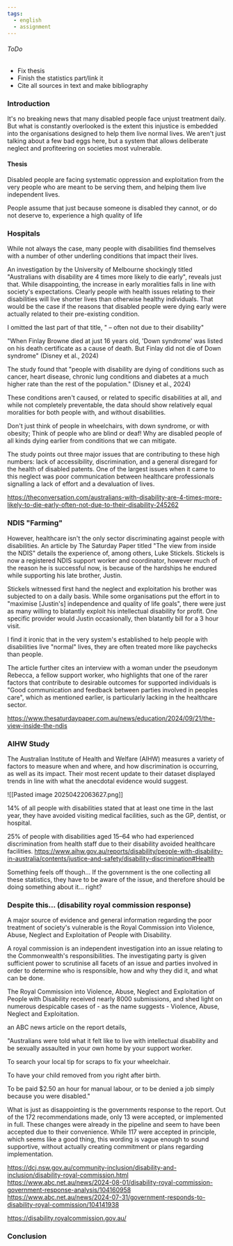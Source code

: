 ```yaml
---
tags:
  - english
  - assignment
---
```


###### ToDo
- Fix thesis
- Finish the statistics part/link it
- Cite all sources in text and make bibliography

### Introduction
It's no breaking news that many disabled people face unjust treatment daily. But what is constantly overlooked is the extent this injustice is embedded into the organisations designed to help them live normal lives. We aren't just talking about a few bad eggs here, but a system that allows deliberate neglect and profiteering on societies most vulnerable.

#### Thesis
Disabled people are facing systematic oppression and exploitation from the very people who are meant to be serving them, and helping them live independent lives. 

People assume that just because someone is disabled they cannot, or do not deserve to, experience a high quality of life
### Hospitals 

While not always the case, many people with disabilities find themselves with a number of other underling conditions that impact their lives. 

An investigation by the University of Melbourne shockingly titled "Australians with disability are 4 times more likely to die early", reveals just that. While disappointing, the increase in early moralities falls in line with society's expectations. Clearly people with health issues relating to their disabilities will live shorter lives than otherwise healthy individuals. That would be the case if the reasons that disabled people were dying early were actually related to their pre-existing condition. 

I omitted the last part of that title, " – often not due to their disability"

"When Finlay Browne died at just 16 years old, 'Down syndrome' was listed on his death certificate as a cause of death. But Finlay did not die of Down syndrome" (Disney et al., 2024)

The study found that "people with disability are dying of conditions such as cancer, heart disease, chronic lung conditions and diabetes at a much higher rate than the rest of the population." (Disney et al., 2024)

These conditions aren't caused, or related to specific disabilities at all, and while not completely preventable, the data should show relatively equal moralities for both people with, and without disabilities.

Don't just think of people in wheelchairs, with down syndrome, or with obesity; Think of people who are blind or deaf! Why are disabled people of all kinds dying earlier from conditions that we can mitigate. 

The study points out three major issues that are contributing to these high numbers: lack of accessibility, discrimination, and a general disregard for the health of disabled patents. One of the largest issues when it came to this neglect was poor communication between healthcare professionals signalling a lack of effort and a devaluation of lives.

https://theconversation.com/australians-with-disability-are-4-times-more-likely-to-die-early-often-not-due-to-their-disability-245262

### NDIS "Farming"
However, healthcare isn't the only sector discriminating against people with disabilities. An article by The Saturday Paper titled "The view from inside the NDIS" details the experience of, among others, Luke Stickels. Stickels is now a registered NDIS support worker and coordinator, however much of the reason he is successful now, is because of the hardships he endured while supporting his late brother, Justin. 

Stickels witnessed first hand the neglect and exploitation his brother was subjected to on a daily basis. While some organisations put the effort in to "maximise [Justin's] independence and quality of life goals", there were just as many willing to blatantly exploit his intellectual disability for profit. One specific provider would Justin occasionally, then blatantly bill for a 3 hour visit.  

I find it ironic that in the very system's established to help people with disabilities live "normal" lives, they are often treated more like paychecks than people.

The article further cites an interview with a woman under the pseudonym Rebecca, a fellow support worker, who highlights that one of the rarer factors that contribute to desirable outcomes for supported individuals is "Good communication and feedback between parties involved in peoples care", which as mentioned earlier, is particularly lacking in the healthcare sector.

https://www.thesaturdaypaper.com.au/news/education/2024/09/21/the-view-inside-the-ndis
### AIHW Study

The Australian Institute of Health and Welfare (AIHW) measures a variety of factors to measure when and where, and how discrimination is occurring, as well as its impact. Their most recent update to their dataset displayed trends in line with what the anecdotal evidence would suggest. 


![[Pasted image 20250422063627.png]]

14% of all people with disabilities stated that at least one time in the last year, they have avoided visiting medical facilities, such as the GP, dentist, or hospital.

25% of people with disabilities aged 15–64 who had experienced discrimination from health staff due to their disability avoided healthcare facilities.
https://www.aihw.gov.au/reports/disability/people-with-disability-in-australia/contents/justice-and-safety/disability-discrimination#Health


Something feels off though... If the government is the one collecting all these statistics, they have to be aware of the issue, and therefore should be doing something about it... right?
### Despite this... (disability royal commission response)
A major source of evidence and general information regarding the poor treatment of society's vulnerable is the Royal Commission into Violence, Abuse, Neglect and Exploitation of People with Disability. 

A royal commission is an independent investigation into an issue relating to the Commonwealth's responsibilities. The investigating party is given sufficient power to scrutinise all facets of an issue and parties involved in order to determine  who is responsible, how and why they did it, and what can be done.

The Royal Commission into Violence, Abuse, Neglect and Exploitation of People with Disability received nearly 8000 submissions, and shed light on numerous despicable cases of - as the name suggests - Violence, Abuse, Neglect and Exploitation.

an ABC news article on the report details, 

"Australians were told what it felt like to live with intellectual disability and be sexually assaulted in your own home by your support worker.

To search your local tip for scraps to fix your wheelchair.

To have your child removed from you right after birth.

To be paid $2.50 an hour for manual labour, or to be denied a 
job simply because you were disabled."

What is just as disappointing is the governments response to the report. Out of the 172 recommendations made, only 13 were accepted, or implemented in full. These changes were already in the pipeline and seem to have been accepted due to their convenience. 
While 117 were accepted in principle, which seems like a good thing, this wording is vague enough to sound supportive, without actually creating commitment or plans regarding implementation.

https://dcj.nsw.gov.au/community-inclusion/disability-and-inclusion/disability-royal-commission.html
https://www.abc.net.au/news/2024-08-01/disability-royal-commission-government-response-analysis/104160958
https://www.abc.net.au/news/2024-07-31/government-responds-to-disability-royal-commission/104141938

https://disability.royalcommission.gov.au/


### Conclusion